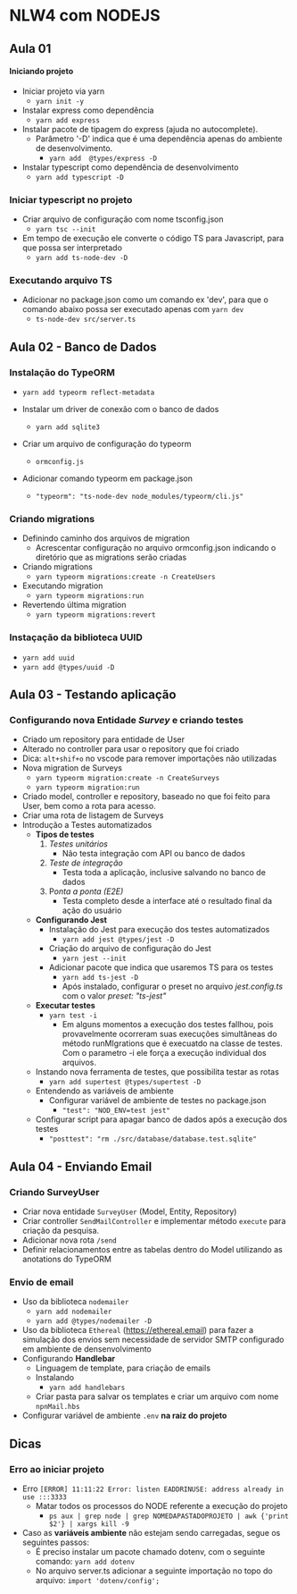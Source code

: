 # NLW4 com NODEJS

## Aula 01
#### Iniciando projeto
- Iniciar projeto via yarn
  - `yarn init -y`
- Instalar express como dependência
  - `yarn add express`
- Instalar pacote de tipagem do express (ajuda no autocomplete). 
  - Parâmetro '-D' indica que é uma dependência apenas do ambiente de desenvolvimento.
    - `yarn add  @types/express -D`
- Instalar typescript como dependência de desenvolvimento
    - `yarn add typescript -D`

### Iniciar typescript no projeto
- Criar arquivo de configuração com nome tsconfig.json
  - `yarn tsc --init`
- Em tempo de execução ele converte o código TS para Javascript, para que possa ser interpretado
  - `yarn add ts-node-dev -D`

### Executando arquivo TS 
- Adicionar no package.json como um comando ex 'dev', para que o comando abaixo possa ser executado apenas com `yarn dev`
  - `ts-node-dev src/server.ts`

 ## Aula 02 - Banco de Dados
### Instalação do TypeORM
  - `yarn add typeorm reflect-metadata`

- Instalar um driver de conexão com o banco de dados
  - `yarn add sqlite3`
- Criar um arquivo de configuração do typeorm
  - `ormconfig.js`
- Adicionar comando typeorm em package.json
  - `"typeorm": "ts-node-dev node_modules/typeorm/cli.js"`

### Criando migrations
- Definindo caminho dos arquivos de migration
    - Acrescentar configuração no arquivo ormconfig.json indicando o diretório que as migrations serão criadas
- Criando migrations
  - `yarn typeorm migrations:create -n CreateUsers`
- Executando migration
  - `yarn typeorm migrations:run`
- Revertendo última migration
  - `yarn typeorm migrations:revert`
### Instaçação da biblioteca UUID
  - `yarn add uuid`
  - `yarn add @types/uuid -D`

 ## Aula 03 - Testando aplicação
### Configurando nova Entidade *Survey* e criando testes
- Criado um repository para entidade de User
- Alterado no controller para usar o repository que foi criado
- Dica: `alt+shif+o` no vscode para remover importações não utilizadas
- Nova migration de Surveys
    - `yarn typeorm migration:create -n CreateSurveys`
    - `yarn typeorm migration:run`
- Criado model, controller e repository, baseado no que foi feito para User, bem como a rota para acesso.
- Criar uma rota de listagem de Surveys
- Introdução a Testes automatizados
    - **Tipos de testes**
      1. *Testes unitários*
          - Não testa integração com API ou banco de dados
      2. *Teste de integração*
          - Testa toda a aplicação, inclusive salvando no banco de dados
      3. P*onta a ponta (E2E)*
          - Testa completo desde a interface até o resultado final da ação do usuário
   - **Configurando Jest**
       - Instalação do Jest para execução dos testes automatizados
           - `yarn add jest @types/jest -D`
       - Criação do arquivo de configuração do Jest
           - `yarn jest --init`
       - Adicionar pacote que indica que usaremos TS para os testes
           - `yarn add ts-jest -D`
           - Após instalado, configurar o preset no arquivo *jest.config.ts* com o valor *preset: "ts-jest"*
    - **Executar testes**
        - `yarn test -i`
            - Em alguns momentos a execução dos testes fallhou, pois provavelmente ocorreram suas execuções simultâneas do método runMIgrations que é execuatdo na classe de testes. Com o parametro -i ele força a execução individual dos arquivos.
    - Instando nova ferramenta de testes, que possibilita testar as rotas
        - `yarn add supertest @types/supertest -D`
    - Entendendo as variáveis de ambiente
        - Configurar variável de ambiente de testes no package.json
            - `"test": "NOD_ENV=test jest"`
    - Configurar script para apagar banco de dados após a execução dos testes
        - `"posttest": "rm ./src/database/database.test.sqlite"`

 ## Aula 04 - Enviando Email
### Criando SurveyUser

- Criar nova entidade `SurveyUser` (Model, Entity, Repository)
- Criar controller `SendMailController` e implementar método `execute` para criação da pesquisa.
- Adicionar nova rota `/send`
- Definir relacionamentos entre as tabelas dentro do Model utilizando as anotations do TypeORM

### Envio de email
- Uso da biblioteca `nodemailer`
    - `yarn add nodemailer`
    - `yarn add @types/nodemailer -D`
- Uso da biblioteca `Ethereal` (https://ethereal.email) para fazer a simulação dos envios sem necessidade de servidor SMTP configurado em ambiente de densenvolvimento
- Configurando **Handlebar**
    - Linguagem de template, para criação de emails
    - Instalando
        - `yarn add handlebars`
    - Criar pasta para salvar os templates e criar um arquivo com nome `npnMail.hbs`
- Configurar variável de ambiente `.env` **na raiz do projeto**


## Dicas
### Erro ao iniciar projeto
- Erro `[ERROR] 11:11:22 Error: listen EADDRINUSE: address already in use :::3333`
    - Matar todos os processos do NODE referente a execução do projeto
        - `ps aux | grep node | grep NOMEDAPASTADOPROJETO | awk {'print $2'} | xargs kill -9` 
- Caso as **variáveis ambiente** não estejam sendo carregadas, segue os seguintes passos:
    - É preciso instalar um pacote chamado dotenv, com o seguinte comando: `yarn add dotenv`
    - No arquivo server.ts adicionar a seguinte importação no topo do arquivo: `import 'dotenv/config';`














